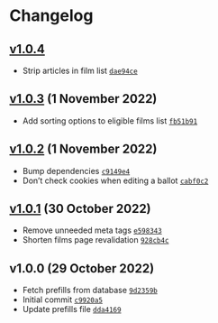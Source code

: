 # Changelog

## [v1.0.4](https://github.com/snapszhot/lists-project/compare/v1.0.3...v1.0.4)

-   Strip articles in film list [`dae94ce`](https://github.com/snapszhot/lists-project/commit/dae94ce464af4cad17813f5ed565b3b656d58b5f)

## [v1.0.3](https://github.com/snapszhot/lists-project/compare/v1.0.2...v1.0.3) (1 November 2022)

-   Add sorting options to eligible films list [`fb51b91`](https://github.com/snapszhot/lists-project/commit/fb51b910eab015e4a5a5f2af2f5c724627ea2756)

## [v1.0.2](https://github.com/snapszhot/lists-project/compare/v1.0.1...v1.0.2) (1 November 2022)

-   Bump dependencies [`c9149e4`](https://github.com/snapszhot/lists-project/commit/c9149e415a7dac722028e3420c8a5765468e0076)
-   Don’t check cookies when editing a ballot [`cabf0c2`](https://github.com/snapszhot/lists-project/commit/cabf0c2f91666439106703cc0786b81d23138cdb)

## [v1.0.1](https://github.com/snapszhot/lists-project/compare/v1.0.0...v1.0.1) (30 October 2022)

-   Remove unneeded meta tags [`e598343`](https://github.com/snapszhot/lists-project/commit/e59834389aba4e06eb11437150027b612c08bdde)
-   Shorten films page revalidation [`928cb4c`](https://github.com/snapszhot/lists-project/commit/928cb4cc612d2c74110db35d7943087c1d76302a)

## v1.0.0 (29 October 2022)

-   Fetch prefills from database [`9d2359b`](https://github.com/snapszhot/lists-project/commit/9d2359b24d68c66ba5a2ad364d7e523fdccf9336)
-   Initial commit [`c9920a5`](https://github.com/snapszhot/lists-project/commit/c9920a537ee312ea39833df4a45abbbbd33306d9)
-   Update prefills file [`dda4169`](https://github.com/snapszhot/lists-project/commit/dda4169582a5e1b29551ca3b082c3be1abbc3a63)
